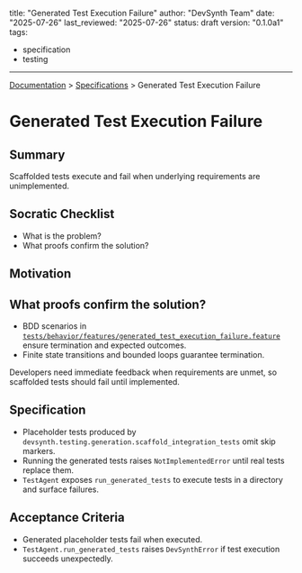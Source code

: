 title: "Generated Test Execution Failure"
author: "DevSynth Team"
date: "2025-07-26"
last_reviewed: "2025-07-26"
status: draft
version: "0.1.0a1"
tags:
  - specification
  - testing
---
<div class="breadcrumbs">
<a href="../index.md">Documentation</a> &gt; <a href="index.md">Specifications</a> &gt; Generated Test Execution Failure
</div>

# Generated Test Execution Failure

## Summary
Scaffolded tests execute and fail when underlying requirements are unimplemented.

## Socratic Checklist
- What is the problem?
- What proofs confirm the solution?

## Motivation

## What proofs confirm the solution?
- BDD scenarios in [`tests/behavior/features/generated_test_execution_failure.feature`](../../tests/behavior/features/generated_test_execution_failure.feature) ensure termination and expected outcomes.
- Finite state transitions and bounded loops guarantee termination.

Developers need immediate feedback when requirements are unmet, so scaffolded tests should fail until implemented.

## Specification
- Placeholder tests produced by `devsynth.testing.generation.scaffold_integration_tests` omit skip markers.
- Running the generated tests raises `NotImplementedError` until real tests replace them.
- `TestAgent` exposes `run_generated_tests` to execute tests in a directory and surface failures.

## Acceptance Criteria
- Generated placeholder tests fail when executed.
- `TestAgent.run_generated_tests` raises `DevSynthError` if test execution succeeds unexpectedly.
